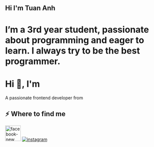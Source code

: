 ## Hi I'm Tuan Anh
<h1 style>I’m a 3rd year student, passionate about programming and eager to learn. I always try to be the best programmer.</h1>


<h1>Hi 👋, I'm </h1>
<p>A passionate frontend developer from </p>
<h2>⚡️ Where to find me</h2>
<p><a target="_blank" href="https://www.facebook.com/https://www.facebook.com/tuanhdev66" style="display: inline-block;"><img width="50" height="50" src="https://img.icons8.com/ios/50/facebook-new.png" alt="facebook-new"/></a>
<a target="_blank" href="https://www.instagram.com/https://www.instagram.com/tuanh_66" style="display: inline-block;"><img src="https://img.shields.io/badge/instagram-logo?style=for-the-badge&logo=instagram&logoColor=white&color=%23F35369" alt="instagram" /></a></p>
